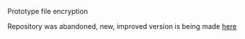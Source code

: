 Prototype file encryption

Repository was abandoned, new, improved version is being made [here](https://github.com/Kuaaro/Joker6)

